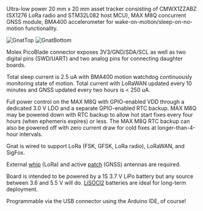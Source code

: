 Ultra-low power 20 mm x 20 mm asset tracker consisting of CMWX1ZZABZ (SX1276 LoRa radio and STM32L082 host MCU), 
MAX M8Q concurrent GNSS module, BMA400 accelerometer for wake-on-motion/sleep-on-no-motion functionality. 

![GnatTop](https://user-images.githubusercontent.com/6698410/47467809-f637d100-d7ac-11e8-96e4-18dce376081b.jpg)
![GnatBottom](https://user-images.githubusercontent.com/6698410/47467808-f506a400-d7ac-11e8-9fa0-d7acf583e157.jpg)

Molex PicoBlade connector exposes 3V3/GND/SDA/SCL as well as two digital pins (SWD/UART) and two analog pins for connecting daughter boards. 

Total sleep current is 2.5 uA with BMA400 motion watchdog continuously monitoring state of motion. 
Total current with LoRaWAN updated every 10 minutes and GNSS updated every two hours is < 250 uA.

Full power control on the MAX M8Q with GPIO-enabled VDD through a dedicated 3.0 V LDO and a separate GPIO-enabled RTC backup. MAX M8Q may be
powered down with RTC backup to allow hot start fixes every four hours (when ephemeris expires) or less. 
The MAX M8Q RTC backup can also be powered off with zero current draw for cold fixes at longer-than-4-hour intervals.

Gnat is wired to support LoRa (FSK, GFSK, LoRa radio), LoRaWAN, and SigFox.

External [whip](https://www.mouser.com/ProductDetail/Anaren/66089-0930?qs=pH7abCSN9NM0tHwbfikfEQ%3d%3d) (LoRa) and active [patch](https://www.mouser.com/ProductDetail/Inventek/ACTPAT184-01-IP?qs=sGAEpiMZZMuBTKBKvsBmlN73K%2f2BcYXlCZkEPYT616pzDXusmnq0TA%3d%3d) (GNSS) antennas are required.

Board is intended to be powered by a 1S 3.7 V LiPo battery but any source between 3.6 and 5.5 V will do. 
[LiSOCl2](http://www.eemb.com/battery/primary-battery.html) batteries are ideal for long-term deployment.

Programmable via the USB connector using the Arduino IDE, of course!
